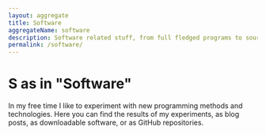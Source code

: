 ```yaml
---
layout: aggregate
title: Software
aggregateName: software
description: Software related stuff, from full fledged programs to source code to reading material
permalink: /software/
---
```


# S as in "Software"

In my free time I like to experiment with new programming methods and technologies. Here you can find the results of my experiments, as blog posts, as downloadable software, or as GitHub repositories.
